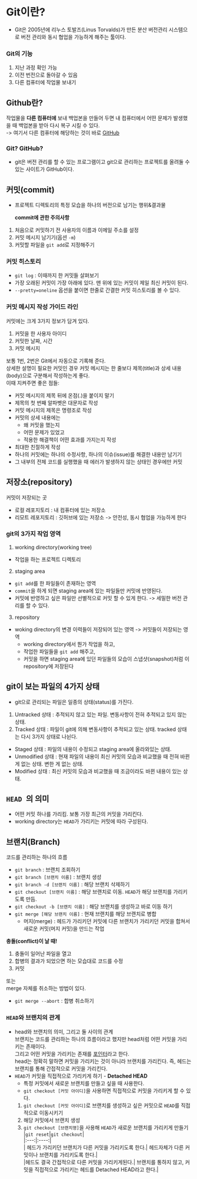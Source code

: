 # Git이란?

- Git은 2005년에 리누스 토발즈(Linus Torvalds)가 만든 분산 버전관리 시스템으로 버전 관리와 동시 협업을 가능하게 해주는 툴이다.

### Git의 기능

1. 지난 과정 확인 가능
2. 이전 번전으로 돌아갈 수 있음
3. 다른 컴퓨터에 작업물 보내기

## Github란?

작업물을 <b>다른 컴퓨터에</b> 보내 백업본을 만들어 두면 내 컴퓨터에서 어떤 문제가 발생했을 때 백업본을 받아 다시 복구 시킬 수 있다.  
-> 여기서 다른 컴퓨터에 해당하는 것이 바로 <u>GitHub</u>

### Git? GitHub?

- git은 버전 관리를 할 수 있는 프로그램이고 git으로 관리하는 프로젝트를 올려둘 수 있는 사이트가 GitHub이다.

## 커밋(commit)

- 프로젝트 디렉토리의 특정 모습을 하나의 버전으로 남기는 행위&결과물

  <b>commit에 관한 주의사항</b>

1. 처음으로 커밋하기 전 사용자의 이름과 이메일 주소를 설정
2. 커밋 메시지 남기기(옵션 `-m`)
3. 커밋할 파일을 `git add`로 지정해주기

### 커밋 히스토리

- `git log` : 이때까지 한 커밋들 살펴보기
- 가장 오래된 커밋이 가장 아래에 있다. 맨 위에 있는 커밋이 제일 최신 커밋이 된다.
- `--pretty=oneline` 옵션을 붙이면 한줄로 간결한 커밋 히스토리를 볼 수 있다.

### 커밋 메시지 작성 가이드 라인

커밋에는 크게 3가지 정보가 담겨 있다.

1. 커밋을 한 사용자 아이디
2. 커밋한 날짜, 시간
3. 커밋 메시지

보통 1번, 2번은 Git에서 자동으로 기록해 준다.  
상세한 설명이 필요한 커밋인 경우 커밋 메시지는 한 줄보다 제목(title)과 상세 내용(body)으로 구분해서 작성하는게 좋다.  
이때 지켜주면 좋은 점들:

- 커밋 메시지의 제목 뒤에 온점(.)을 붙이지 말기
- 제목의 첫 번째 알파벳은 대문자로 작성
- 커밋 메시지의 제목은 명령조로 작성
- 커밋의 상세 내용에는
  - 왜 커밋을 했는지
  - 어떤 문제가 있었고
  - 적용한 해결책이 어떤 효과를 가지는지 작성
- 최대한 친절하게 작성
- 하나의 커밋에는 하나의 수정사항, 하나의 이슈(issue)를 해결한 내용만 남기기
- 그 내부의 전체 코드를 실행했을 때 에러가 발생하지 않는 상태인 경우에만 커밋

## 저장소(repository)

커밋이 저장되는 곳

- 로컬 레포지토리 : 내 컴퓨터에 있는 저장소
- 리모트 레포지토리 : 깃허브에 있는 저장소 -> 안전성, 동시 협업을 가능하게 한다

### git의 3가지 작업 영역

1. working directory(working tree)

- 작업을 하는 프로젝트 디렉토리

2. staging area

- `git add`를 한 파일들이 존재하는 영역
- `commit`을 하게 되면 staging area에 있는 파일들만 커밋에 반영된다.
- 커밋에 반영하고 싶은 파일만 선별적으로 커밋 할 수 있게 한다. -> 세밀한 버전 관리를 할 수 있다.

3. repository

- woking directory의 변경 이력들이 저장되어 있는 영역 -> 커밋들이 저장되는 영역
  - working directory에서 뭔가 작업을 하고,
  - 작업한 파일들을 `git add` 해주고,
  - 커밋을 하면 staging area에 있던 파일들의 모습이 스냅샷(snapshot)처럼 이 repository에 저장된다

## git이 보는 파일의 4가지 상태

- git으로 관리되는 파일은 일종의 상태(status)를 가진다.

1. Untracked 상태 : 추적되지 않고 있는 파일. 변동사항이 전혀 추적되고 있지 않는 상태.
2. Tracked 상태 : 파일이 git에 의해 변동사항이 추적되고 있는 상태. tracked 상태는 다시 3가지 상태로 나뉜다.

- Staged 상태 : 파일의 내용이 수정되고 staging area에 올라와있는 상태.
- Unmodified 상태 : 현재 파일의 내용이 최신 커밋의 모습과 비교했을 때 전혀 바뀐 게 없는 상태. 변한 게 없는 상태.
- Modified 상태 : 최신 커밋의 모습과 비교했을 때 조금이라도 바뀐 내용이 있는 상태.

## `HEAD `의 의미

- 어떤 커밋 하나를 가리킴. 보통 가장 최근의 커밋을 가리킨다.
- working directory는 `HEAD`가 가리키는 커밋에 따라 구성된다.

## 브랜치(Branch)

코드를 관리하는 하나의 흐름

- `git branch` : 브랜치 조회하기
- `git branch [브랜치 이름]` : 브랜치 생성
- `git branch -d [브랜치 이름]` : 해당 브랜치 삭제하기
- `git checkout [브랜치 이름]` : 해당 브랜치로 이동. `HEAD`가 해당 브랜치를 가리키도록 만듬.
- `git checkout -b [브랜치 이름]` : 해당 브랜치를 생성하고 바로 이동 하기
- `git merge [해당 브랜치 이름]` : 현재 브랜치를 해당 브랜치로 병합
  - 머지(merge) : 헤드가 가리키던 커밋에 다른 브랜치가 가리키던 커밋을 합쳐서 새로운 커밋(머지 커밋)을 만드는 작업

<b>충돌(conflict)이 날 때!</b>

1. 충돌이 일어난 파일을 열고
2. 합병의 결과가 되었으면 하는 모습대로 코드를 수정
3. 커밋

또는  
merge 자체를 취소하는 방법이 있다.

- `git merge --abort` : 합병 취소하기

### `HEAD`와 브랜치의 관계

- head와 브랜치의 의미, 그리고 둘 사이의 관계  
  브랜치는 코드를 관리하는 하나의 흐름이라고 했지만 head처럼 어떤 커밋을 가리키는 존재이다.  
  그리고 어떤 커밋을 가리키는 존재를 <u>포인터</u>라고 한다.  
  head는 정확히 말하면 커밋을 가리키는 것이 아니라 브랜치를 가리킨다. 즉, 헤드는 브랜치를 통해 간접적으로 커밋을 가리킨다.
- `HEAD`가 커밋을 직접적으로 가리키게 하기 - <b>Detached HEAD</b>
  - 특정 커밋에서 새로운 브랜치를 만들고 싶을 때 사용한다.
  - `git checkout [커밋 아이디]`을 사용하면 직접적으로 커밋을 가리키게 할 수 있다.
  1. `git checkout [커밋 아이디]`로 브랜치를 생성하고 싶은 커밋으로 `HEAD`를 직접적으로 이동시키기
  2. 해당 커밋에서 브랜치 생성
  3. `git checkout [브랜치명]`을 사용해 `HEAD`가 새로운 브랜치를 가리키게 만들기  
     |`git reset`|`git checkout`|  
     |:---:|:----:|  
     | 헤드가 가리키던 브랜치가 다른 커밋을 가리키도록 한다.| 헤드자체가 다른 커밋이나 브랜치를 가리키도록 한다.|  
     |헤드도 결국 간접적으로 다른 커밋을 가리키게된다.| 브랜치를 통하지 않고, 커밋을 직접적으로 가리키는 헤드를 Detached HEAD라고 한다.|
